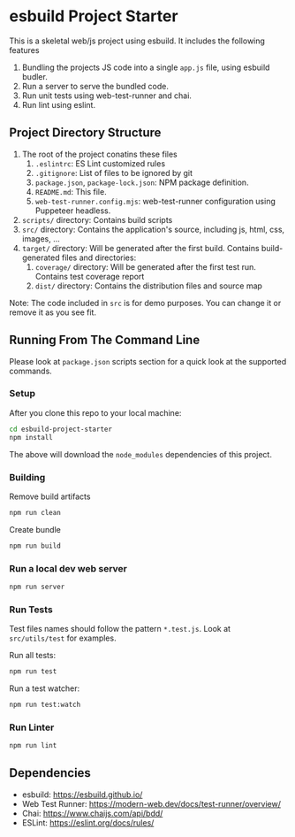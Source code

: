 # esbuild Project Starter
This is a skeletal web/js project using esbuild. It includes the following features

1. Bundling the projects JS code into a single `app.js` file, using esbuild budler.
2. Run a server to serve the bundled code.
3. Run unit tests using web-test-runner and chai.
4. Run lint using eslint.

## Project Directory Structure

1. The root of the project conatins these files
    1. `.eslintrc`: ES Lint customized rules 
    2. `.gitignore`: List of files to be ignored by git
    3. `package.json`, `package-lock.json`: NPM package definition.
    4. `README.md`: This file.
    5. `web-test-runner.config.mjs`: web-test-runner configuration using Puppeteer headless.
2. `scripts/` directory: Contains build scripts
3. `src/` directory: Contains the application's source, including js, html, css, images, ...
4. `target/` directory: Will be generated after the first build. Contains build-generated files and directories:
    1. `coverage/` directory: Will be generated after the first test run. Contains test coverage report
    2. `dist/` directory: Contains the distribution files and source map


Note: The code included in `src` is for demo purposes. You can change it or remove it as you see fit.

## Running From The Command Line

Please look at `package.json` scripts section for a quick look at the supported commands.

### Setup
After you clone this repo to your local machine:

```bash
cd esbuild-project-starter
npm install
```

The above will download the `node_modules` dependencies of this project.

### Building

Remove build artifacts
```bash
npm run clean
```

Create bundle
```bash
npm run build
```

### Run a local dev web server
```bash
npm run server
```

### Run Tests
Test files names should follow the pattern `*.test.js`. Look at `src/utils/test` for examples.

Run all tests:
```bash
npm run test
```

Run a test watcher:
```bash
npm run test:watch
```

### Run Linter
```bash
npm run lint
```



## Dependencies
* esbuild: https://esbuild.github.io/
* Web Test Runner: https://modern-web.dev/docs/test-runner/overview/
* Chai: https://www.chaijs.com/api/bdd/
* ESLint: https://eslint.org/docs/rules/
